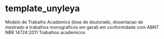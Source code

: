 # template_unyleya
Modelo de Trabalho Academico (tese de doutorado, dissertacao de mestrado e trabalhos monograficos em geral) em conformidade com ABNT NBR 14724:2011 Trabalhos academicos
